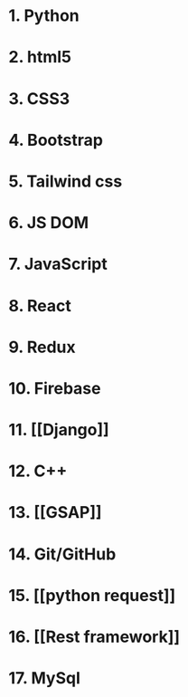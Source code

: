 
# 1.  Python
# 2. html5
# 3. CSS3
# 4. Bootstrap
# 5. Tailwind css
# 6.  JS DOM
# 7. JavaScript
# 8. React
# 9. Redux
# 10. Firebase
# 11. [[Django]]
# 12. C++
# 13. [[GSAP]]
# 14. Git/GitHub
# 15. [[python request]]
# 16. [[Rest framework]]
# 17. MySql